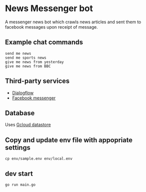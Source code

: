 # News Messenger bot

A messenger news bot which crawls news articles and sent them to facebook messages upon receipt of message.

## Example chat commands

    send me news
    send me sports news
    give me news from yesterday
    give me news from BBC

## Third-party services

- [Dialogflow](https://dialogflow.com/docs)
- [Facebook messenger](https://developers.facebook.com/docs/messenger-platform/)

## Database

Uses [Gcloud datastore](https://cloud.google.com/datastore/docs/tools/datastore-emulator)

## Copy and update env file with appopriate settings

    cp env/sample.env env/local.env

## dev start

    go run main.go
